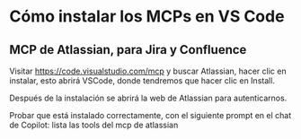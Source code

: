 # Cómo instalar los MCPs en VS Code

## MCP de Atlassian, para Jira y Confluence

Visitar https://code.visualstudio.com/mcp y buscar Atlassian, hacer clic en instalar, esto abrirá VSCode, donde tendremos que hacer clic en Install.

Después de la instalación se abrirá la web de Atlassian para autenticarnos.

Probar que está instalado correctamente, con el siguiente prompt en el chat de Copilot: lista las tools del mcp de atlassian


